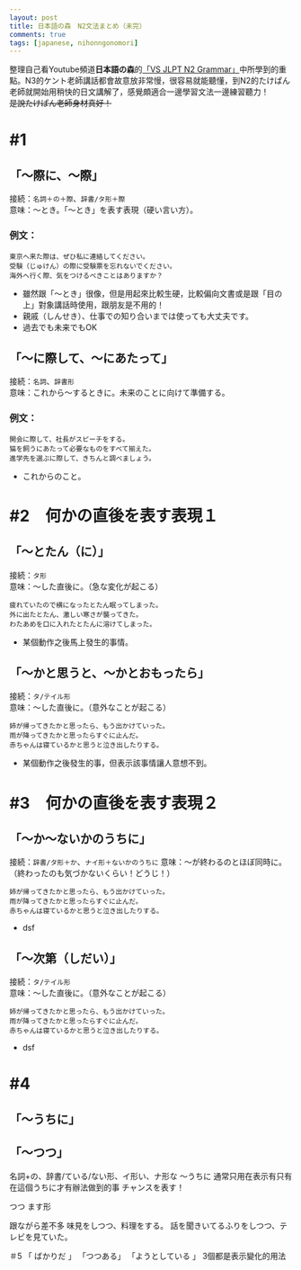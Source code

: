 ```yaml
---
layout: post
title: 日本語の森　N2文法まとめ（未完）
comments: true
tags: [japanese, nihonngonomori]
---
```

整理自己看Youtube頻道**日本語の森**的[「VS JLPT N2 Grammar」](https://www.youtube.com/playlist?list=PLINFE8v4DOhvV5tJT77oF92vIwLLl6wAA)中所學到的重點。N3的ケント老師講話都會故意放非常慢，很容易就能聽懂，到N2的たけぱん老師就開始用稍快的日文講解了，感覺頗適合一邊學習文法一邊練習聽力！  
~~是說たけぱん老師身材真好！~~
# #1 
## 「〜際に、〜際」
接続：`名詞＋の＋際`、`辞書/タ形＋際`  
意味：〜とき。「～とき」を表す表現（硬い言い方）。
### 例文：
```
東京へ来た際は、ぜひ私に連絡してください。
受験（じゅけん）の際に受験票を忘れないでください。
海外へ行く際、気をつけるべきことはありますか？
```
- 雖然跟「～とき」很像，但是用起來比較生硬，比較偏向文書或是跟「目の上」對象講話時使用，跟朋友是不用的！
- 親戚（しんせき）、仕事での知り合いまでは使っても大丈夫です。
- 過去でも未来でもOK

## 「〜に際して、〜にあたって」
接続：`名詞`、`辞書形`  
意味：これから〜するときに。未来のことに向けて準備する。
### 例文：
```
開会に際して、社長がスピーチをする。
猫を飼うにあたって必要なものをすべて揃えた。
進学先を選ぶに際して、きちんと調べましょう。
```
- これからのこと。

# #2　何かの直後を表す表現１
## 「〜とたん（に）」
接続：`タ形`  
意味：〜した直後に。（急な変化が起こる）
```
疲れていたので横になったとたん眠ってしまった。
外に出たとたん、激しい寒さが襲ってきた。
わたあめを口に入れたとたんに溶けてしまった。
```

- 某個動作之後馬上發生的事情。

## 「〜かと思うと、〜かとおもったら」
接続：`タ/テイル形`  
意味：〜した直後に。（意外なことが起こる）
```
姉が帰ってきたかと思ったら、もう出かけていった。
雨が降ってきたかと思ったらすぐに止んだ。
赤ちゃんは寝ているかと思うと泣き出したりする。
```
- 某個動作之後發生的事，但表示該事情讓人意想不到。

# #3　何かの直後を表す表現２
## 「～か～ないかのうちに」
接続：`辞書/タ形＋か`、`ナイ形＋ないかのうちに`
意味：〜が終わるのとほぼ同時に。（終わったのも気づかないくらい！どうじ！）
```
姉が帰ってきたかと思ったら、もう出かけていった。
雨が降ってきたかと思ったらすぐに止んだ。
赤ちゃんは寝ているかと思うと泣き出したりする。
```
- dsf

## 「〜次第（しだい）」
接続：`タ/テイル形`  
意味：〜した直後に。（意外なことが起こる）
```
姉が帰ってきたかと思ったら、もう出かけていった。
雨が降ってきたかと思ったらすぐに止んだ。
赤ちゃんは寝ているかと思うと泣き出したりする。
```
- dsf
# #4
## 「～うちに」

## 「〜つつ」

名詞+の、辞書/ている/ない形、イ形い、ナ形な
～うちに
通常只用在表示有只有在這個うちに才有辦法做到的事
チャンスを表す！

つつ
ます形

跟ながら差不多
味見をしつつ、料理をする。
話を聞きいてるふりをしつつ、テレビを見ていた。

＃5
「 ばかりだ 」
「つつある」
「ようとしている 」
3個都是表示變化的用法